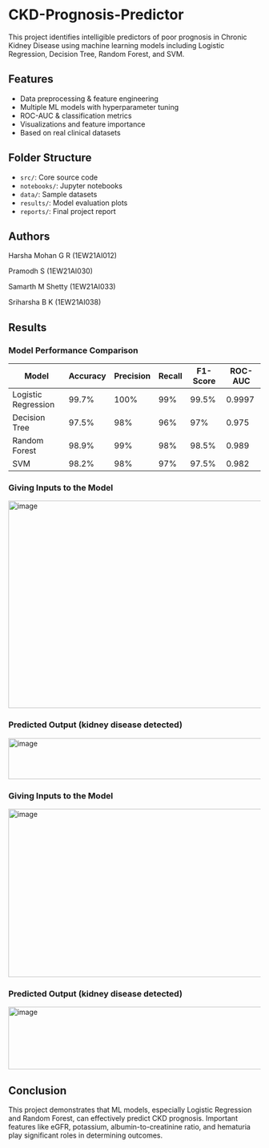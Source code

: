 # CKD-Prognosis-Predictor
This project identifies intelligible predictors of poor prognosis in Chronic Kidney Disease using machine learning models including Logistic Regression, Decision Tree, Random Forest, and SVM.

## Features

- Data preprocessing & feature engineering
- Multiple ML models with hyperparameter tuning
- ROC-AUC & classification metrics
- Visualizations and feature importance
- Based on real clinical datasets

## Folder Structure

- `src/`: Core source code
- `notebooks/`: Jupyter notebooks
- `data/`: Sample datasets
- `results/`: Model evaluation plots
- `reports/`: Final project report

## Authors
Harsha Mohan G R (1EW21AI012)

Pramodh S (1EW21AI030)

Samarth M Shetty (1EW21AI033)

Sriharsha B K (1EW21AI038)

## Results

### Model Performance Comparison

| Model               | Accuracy | Precision | Recall | F1-Score | ROC-AUC |
| ------------------- | -------- | --------- | ------ | -------- | ------- |
| Logistic Regression | 99.7%    | 100%      | 99%    | 99.5%    | 0.9997  |
| Decision Tree       | 97.5%    | 98%       | 96%    | 97%      | 0.975   |
| Random Forest       | 98.9%    | 99%       | 98%    | 98.5%    | 0.989   |
| SVM                 | 98.2%    | 98%       | 97%    | 97.5%    | 0.982   |


### Giving Inputs to the Model

<img width="690" height="414" alt="image" src="https://github.com/user-attachments/assets/4e3e4207-8027-43ab-a731-bcd62f662a68" />

### Predicted Output (kidney disease detected)

<img width="716" height="82" alt="image" src="https://github.com/user-attachments/assets/d9f9ad57-3d48-46fb-bbdd-c8d328d9d402" />

### Giving Inputs to the Model

<img width="731" height="336" alt="image" src="https://github.com/user-attachments/assets/8457ec3c-9739-475f-a60c-c3ed8725c09d" />

### Predicted Output (kidney disease detected)

<img width="741" height="125" alt="image" src="https://github.com/user-attachments/assets/ddda780d-d8be-4a69-b366-36399c6a3aec" />

## Conclusion

This project demonstrates that ML models, especially Logistic Regression and Random Forest, can effectively predict CKD prognosis. Important features like eGFR, potassium, albumin-to-creatinine ratio, and hematuria play significant roles in determining outcomes.
